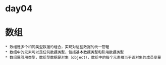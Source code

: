 day04
==

# 数组
```text
* 数组是多个相同类型数据的组合，实现对这些数据的统一管理
* 数组中的元素可以是任何数据类型，包括基本数据类型和引用数据类型
* 数组属引用类型，数组型数据是对象（object），数组中的每个元素相当于该对象的成员变量

```

